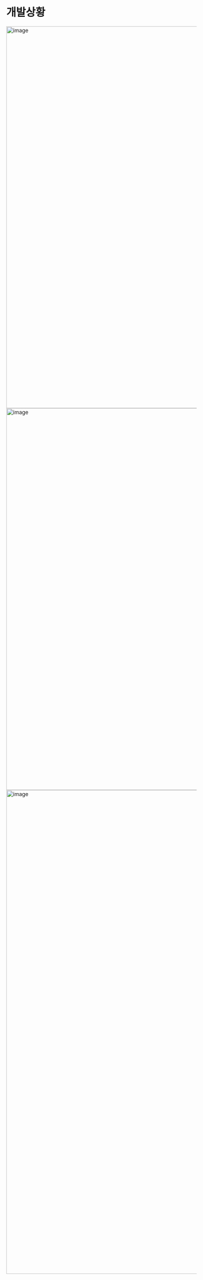 # 개발상황
<img width="1010" alt="image" src="https://github.com/user-attachments/assets/7468fa39-7be3-449e-bb50-6756675bb708">
<img width="1010" alt="image" src="https://github.com/user-attachments/assets/b16da22d-9905-4ae3-aa00-cda4f6e47d51">
<img width="1280" alt="image" src="https://github.com/user-attachments/assets/e96ae8e8-078f-4b55-a561-ae5704de38d3">

